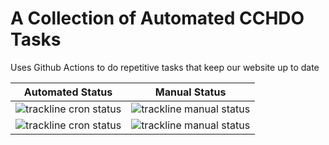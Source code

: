 A Collection of Automated CCHDO Tasks
====
Uses Github Actions to do repetitive tasks that keep our website up to date

Automated Status | Manual Status
--- | ---
![trackline cron status](https://github.com/cchdo/robots/actions/workflows/update-cchdo-tracklines.yml/badge.svg?event=schedule) | ![trackline manual status](https://github.com/cchdo/robots/actions/workflows/update-cchdo-tracklines.yml/badge.svg?event=workflow_dispatch)
![trackline cron status](https://github.com/cchdo/robots/actions/workflows/update-cchdo-sumfiles.yml/badge.svg?event=schedule) | ![trackline manual status](https://github.com/cchdo/robots/actions/workflows/update-cchdo-sumfiles.yml/badge.svg?event=workflow_dispatch)